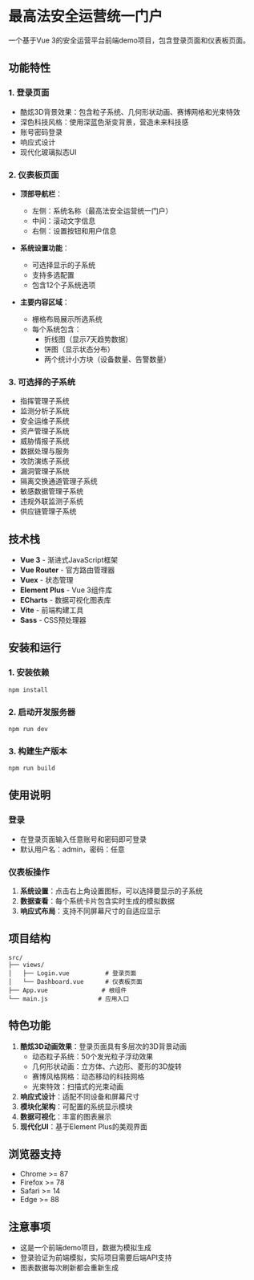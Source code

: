 # 最高法安全运营统一门户

一个基于Vue 3的安全运营平台前端demo项目，包含登录页面和仪表板页面。

## 功能特性

### 1. 登录页面
- 酷炫3D背景效果：包含粒子系统、几何形状动画、赛博网格和光束特效
- 深色科技风格：使用深蓝色渐变背景，营造未来科技感
- 账号密码登录
- 响应式设计
- 现代化玻璃拟态UI

### 2. 仪表板页面
- **顶部导航栏**：
  - 左侧：系统名称（最高法安全运营统一门户）
  - 中间：滚动文字信息
  - 右侧：设置按钮和用户信息
  
- **系统设置功能**：
  - 可选择显示的子系统
  - 支持多选配置
  - 包含12个子系统选项

- **主要内容区域**：
  - 栅格布局展示所选系统
  - 每个系统包含：
    - 折线图（显示7天趋势数据）
    - 饼图（显示状态分布）
    - 两个统计小方块（设备数量、告警数量）

### 3. 可选择的子系统
- 指挥管理子系统
- 监测分析子系统
- 安全运维子系统
- 资产管理子系统
- 威胁情报子系统
- 数据处理与服务
- 攻防演练子系统
- 漏洞管理子系统
- 隔离交换通道管理子系统
- 敏感数据管理子系统
- 违规外联监测子系统
- 供应链管理子系统

## 技术栈

- **Vue 3** - 渐进式JavaScript框架
- **Vue Router** - 官方路由管理器
- **Vuex** - 状态管理
- **Element Plus** - Vue 3组件库
- **ECharts** - 数据可视化图表库
- **Vite** - 前端构建工具
- **Sass** - CSS预处理器

## 安装和运行

### 1. 安装依赖
```bash
npm install
```

### 2. 启动开发服务器
```bash
npm run dev
```

### 3. 构建生产版本
```bash
npm run build
```

## 使用说明

### 登录
- 在登录页面输入任意账号和密码即可登录
- 默认用户名：admin，密码：任意

### 仪表板操作
1. **系统设置**：点击右上角设置图标，可以选择要显示的子系统
2. **数据查看**：每个系统卡片包含实时生成的模拟数据
3. **响应式布局**：支持不同屏幕尺寸的自适应显示

## 项目结构

```
src/
├── views/
│   ├── Login.vue          # 登录页面
│   └── Dashboard.vue      # 仪表板页面
├── App.vue               # 根组件
└── main.js              # 应用入口
```

## 特色功能

1. **酷炫3D动画效果**：登录页面具有多层次的3D背景动画
   - 动态粒子系统：50个发光粒子浮动效果
   - 几何形状动画：立方体、六边形、菱形的3D旋转
   - 赛博风格网格：动态移动的科技网格
   - 光束特效：扫描式的光束动画
2. **响应式设计**：适配不同设备和屏幕尺寸
3. **模块化架构**：可配置的系统显示模块
4. **数据可视化**：丰富的图表展示
5. **现代化UI**：基于Element Plus的美观界面

## 浏览器支持

- Chrome >= 87
- Firefox >= 78
- Safari >= 14
- Edge >= 88

## 注意事项

- 这是一个前端demo项目，数据为模拟生成
- 登录验证为前端模拟，实际项目需要后端API支持
- 图表数据每次刷新都会重新生成
